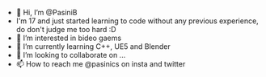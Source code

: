 - 👋 Hi, I’m @PasiniB
- I'm 17 and just started learning to code without any previous experience, do don't judge me too hard :D
- 👀 I’m interested in bideo gaems
- 🌱 I’m currently learning C++, UE5 and Blender
- 💞️ I’m looking to collaborate on ...
- 📫 How to reach me @pasinics on insta and twitter

<!---
PasiniB/PasiniB is a ✨ special ✨ repository because its `README.md` (this file) appears on your GitHub profile.
You can click the Preview link to take a look at your changes.
--->
